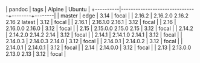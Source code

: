 |   pandoc | tags                          | Alpine | Ubuntu |
+----------|-------------------------------+--------+--------|
|   master | edge                          |   3.14 | focal  |
|   2.16.2 | 2.16.2.0 2.16.2 2.16 2 latest |   3.12 | focal  |
|   2.16.1 | 2.16.1.0 2.16.1               |   3.12 | focal  |
|     2.16 | 2.16.0.0 2.16.0               |   3.12 | focal  |
|     2.15 | 2.15.0.0 2.15.0 2.15          |   3.12 | focal  |
|   2.14.2 | 2.14.2.0 2.14.2 2.14          |   3.12 | focal  |
|   2.14.1 | 2.14.1.0 2.14.1               |   3.12 | focal  |
| 2.14.0.3 | 2.14.0.3 2.14.0               |   3.12 | focal  |
| 2.14.0.1 | 2.14.0.2                      |   3.12 | focal  |
| 2.14.0.1 | 2.14.0.1                      |   3.12 | focal  |
|     2.14 | 2.14.0.0                      |   3.12 | focal  |
|     2.13 | 2.13.0.0 2.13.0 2.13          |   3.12 | focal  |
